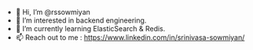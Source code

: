 - 👋 Hi, I’m @rssowmiyan
- 👀 I’m interested in backend engineering.
- 🌱 I’m currently learning ElasticSearch & Redis.
- 📫 Reach out to me : https://www.linkedin.com/in/srinivasa-sowmiyan/

<!---
rssowmiyan/rssowmiyan is a ✨ special ✨ repository because its `README.md` (this file) appears on your GitHub profile.
You can click the Preview link to take a look at your changes.
--->
